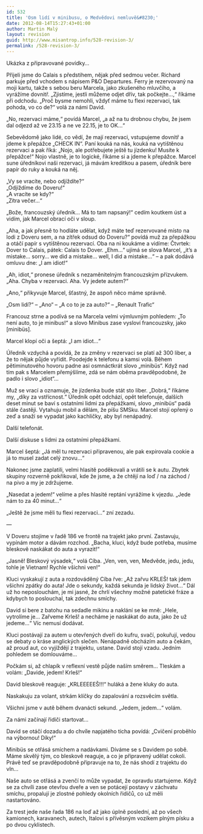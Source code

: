 ```yaml
---
id: 532
title: 'Osm lidí v minibusu, o Medvědovi nemluvě&#8230;'
date: 2012-08-14T15:27:43+01:00
author: Martin Malý
layout: revision
guid: http://www.misantrop.info/528-revision-3/
permalink: /528-revision-3/
---
```

Ukázka z připravované povídky&#8230;

<!--more-->

Přijeli jsme do Calais s předstihem, nějak před sedmou večer. Richard parkuje před vchodem s nápisem P&O Departures. Ferry je rezervovaný na moji kartu, takže s sebou beru Marcela, jako zkušeného mluvčího, a vyrážíme dovnitř. &#8222;Zjistíme, jestli můžeme odjet dřív, tak počkejte&#8230;,&#8220; říkáme při odchodu. &#8222;Proč bysme nemohli, vždyť máme tu flexi rezervaci, tak pohoda, vo co de?&#8220; volá za námi David.

&#8222;No, rezervaci máme,&#8220; povídá Marcel, &#8222;a až na tu drobnou chybu, že jsem dal odjezd až ve 23.15 a ne ve 22.15, je to OK&#8230;&#8220;

Sebevědomě jako lidé, co vědí, že mají rezervaci, vstupujeme dovnitř a jdeme k přepážce &#8222;CHECK IN&#8220;. Paní kouká na nás, kouká na vytištěnou rezervaci a pak říká: &#8222;Nojo, ale potřebujete ještě tu jízdenku! Musíte k přepážce!&#8220; Nojo vlastně, je to logické, říkáme si a jdeme k přepážce. Marcel sune úředníkovi naši rezervaci, já mávám kreditkou a pasem, úředník bere papír do ruky a kouká na něj.

&#8222;Vy se vracíte, nebo odjíždíte?&#8220;  
&#8222;Odjíždíme do Doveru!&#8220;  
&#8222;A vracíte se kdy?&#8220;  
&#8222;Zítra večer&#8230;&#8220;

&#8222;Bože, francouzský úředník&#8230; Má to tam napsaný!&#8220; cedím koutkem úst a vidím, jak Marcel obrací oči v sloup.

&#8222;Aha, a jak přesně to hodláte udělat, když máte teď rezervované místo na lodi z Doveru sem, a na zítřek odsud do Doveru?&#8220; povídá muž za přepážkou a otáčí papír s vytištěnou rezervací. Oba na ni koukáme a vidíme: Čtvrtek: Dover to Calais, pátek: Calais to Dover. &#8222;Ehm&#8230;&#8220; ujímá se slova Marcel, &#8222;it&#8217;s a mistake&#8230; sorry&#8230; we did a mistake&#8230; well, I did a mistake&#8230;&#8220; &#8211; a pak dodává omluvu dne: &#8222;I am idiot!&#8220;

&#8222;Ah, idiot,&#8220; pronese úředník s nezaměnitelným francouzským přízvukem. &#8222;Aha. Chyba v rezervaci. Aha. Vy jedete autem?&#8220;

&#8222;Ano,&#8220; přikyvuje Marcel, šťastný, že aspoň něco máme správně.

&#8222;Osm lidí?&#8220; &#8211; &#8222;Ano&#8220; &#8211; &#8222;A co to je za auto?&#8220; &#8211; &#8222;Renault Trafic&#8220;

Francouz strne a podívá se na Marcela velmi výmluvným pohledem: &#8222;To není auto, to je minibus!&#8220; a slovo Minibus zase vysloví francouzsky, jako [minibüs].

Marcel klopí oči a šeptá: &#8222;I am idiot&#8230;&#8220;

Úředník vzdychá a povídá, že za změny v rezervaci se platí až 300 liber, a že to nějak půjde vyřídit. Poodejde k telefonu a kamsi volá. Během pětiminutového hovoru padne asi osmnáctkrát slovo &#8222;minibüs&#8220;. Když nad tím pak s Marcelem přemýšlíme, zdá se nám oběma pravděpodobné, že padlo i slovo &#8222;idiot&#8220;&#8230;

Muž se vrací a oznamuje, že jízdenka bude stát sto liber. &#8222;Dobrá,&#8220; říkáme my, &#8222;díky za vstřícnost.&#8220; Úředník opět odchází, opět telefonuje, dalších deset minut se baví s ostatními lidmi za přepážkami, slovo &#8222;minibüs&#8220; padá stále častěji. Vytahuju mobil a dělám, že píšu SMSku. Marcel stojí opřený o zeď a snaží se vypadat jako kachličky, aby byl nenápadný.

Další telefonát.

Další diskuse s lidmi za ostatními přepážkami.

Marcel šeptá: &#8222;Já měl tu rezervaci připravenou, ale pak expirovala cookie a já to musel zadat celý znovu&#8230;&#8220;

Nakonec jsme zaplatili, velmi hlasitě poděkovali a vrátili se k autu. Zbytek skupiny rozverně pokřikoval, kde že jsme, a že chtějí na loď / na záchod / na pivo a my je zdržujeme.

&#8222;Nasedat a jedem!&#8220; velíme a přes hlasité reptání vyrážíme k vjezdu. &#8222;Jede nám to za 40 minut&#8230;&#8220;

&#8222;Ještě že jsme měli tu flexi rezervaci&#8230;&#8220; zní zezadu.

&#8212;

V Doveru stojíme v řadě 186 ve frontě na trajekt jako první. Zastavuju, vypínám motor a dávám rozchod. &#8222;Bacha, kluci, když bude potřeba, musíme bleskově naskákat do auta a vyrazit!&#8220;

&#8222;Jasně! Bleskový výsadek,&#8220; volá Cíba. &#8222;Ven, ven, ven, Medvěde, jedu, jedu, tohle je Vietnam! Rychle všichni ven!&#8220;

Kluci vyskakují z auta a rozdováděný Cíba řve: &#8222;Až zařvu KRLEŠ! tak jdem všichni zpátky do auta! Jde o sekundy, každá sekunda je lidský život&#8230;&#8220; Dál už ho neposlouchám, je mi jasné, že chrlí všechny možné patetické fráze a kdybych to poslouchal, tak zdechnu smíchy.

David si bere z batohu na sedadle mikinu a naklání se ke mně: &#8222;Hele, vytrolíme je&#8230; Zařveme Krleš! a necháme je naskákat do auta, jako že už jedeme&#8230;&#8220; Víc nemusí dodávat.

Kluci postávají za autem u otevřených dveří do kufru, svačí, pokuřují, vedou se debaty o kráse anglických slečen. Nenápadně obcházím auto a čekám, až proud aut, co vyjíždějí z trajektu, ustane. David stojí vzadu. Jedním pohledem se domlouváme&#8230;

Počkám si, až chlapík v reflexní vestě půjde naším směrem&#8230; Tleskám a volám: &#8222;Davide, jedem! Krleš!&#8220;

David bleskově reaguje: &#8222;KRLEEEEEŠ!!!&#8220; huláká a žene kluky do auta.

Naskakuju za volant, strkám klíčky do zapalování a rozsvěcím světla.

Všichni jsme v autě během dvanácti sekund. &#8222;Jedem, jedem&#8230;&#8220; volám.

Za námi začínají řidiči startovat&#8230;

David se otáčí dozadu a do chvíle napjatého ticha povídá: &#8222;Cvičení proběhlo na výbornou! Díky!&#8220;

Minibüs se otřásá smíchem a nadávkami. Díváme se s Davidem po sobě. Máme skvělý tým, co bleskově reaguje, a co je připravený udělat cokoli. Právě teď se pravděpodobně připravuje na to, že nás shodí z trajektu do vln&#8230;

Naše auto se otřásá a zvenčí to může vypadat, že opravdu startujeme. Když se za chvíli zase otevřou dveře a ven se potácejí postavy v záchvatu smíchu, propalují je zlostné pohledy okolních řidičů, co už měli nastartováno.

Za trest jede naše řada 186 na loď až jako úplně poslední, až po všech kamionech, karavanech, autech, Italovi s přívěsným vozíkem plným písku a po dvou cyklistech.